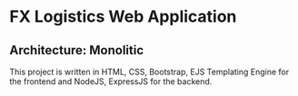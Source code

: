 # FX Logistics Web Application

## Architecture: Monolitic

This project is written in HTML, CSS, Bootstrap, EJS Templating Engine for
the frontend and NodeJS, ExpressJS for the backend.


